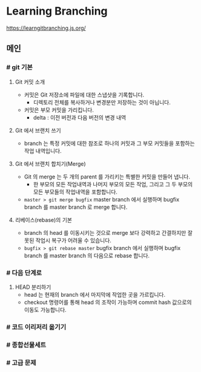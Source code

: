 # Learning Branching

https://learngitbranching.js.org/

## 메인
### # git 기본
1. Git 커밋 소개
    - 커밋은 Git 저장소에 파일에 대한 스냅샷을 기록합니다. 
        - 디렉토리 전체를 복사하거나 변경분만 저장하는 것이 아닙니다.
    - 커밋은 부모 커밋을 가리킵니다.
        - delta : 이전 버전과 다음 버전의 변경 내역
          
2. Git 에서 브랜치 쓰기
    - branch 는 특정 커밋에 대한 참조로 하나의 커밋과 그 부모 커밋들을 포함하는 작업 내역입니다. 

3. Git 에서 브랜치 합치기(Merge)
    - Git 의 merge 는 두 개의 parent 를 가리키는 특별한 커밋을 만들어 냅니다. 
        - 한 부모의 모든 작업내역과 나머지 부모의 모든 작업, 그리고 그 두 부모의 모든 부모들의 작업내역을 포함합니다.
    - `master > git merge bugfix`
    master branch 에서 실행하며 bugfix branch 를 master branch 로 merge 합니다.

4. 리베이스(rebase)의 기본
    - branch 의 head 를 이동시키는 것으로 merge 보다 강력하고 간결하지만 잘못된 작업시 복구가 어려울 수 있습니다.
    - `bugfix > git rebase master`
    bugfix branch 에서 실행하며 bugfix branch 를 master branch 의 다음으로 rebase 합니다.
    

### # 다음 단계로
1. HEAD 분리하기
    - head 는 현재의 branch 에서 마지막에 작업한 곳을 가르킵니다.
    - checkout 명령어를 통해 head 의 조작이 가능하며 commit hash 값으로의 이동도 가능합니다. 

### # 코드 이리저리 옮기기

### # 종합선물세트

### # 고급 문제

